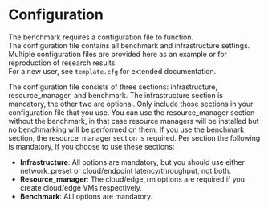 # Configuration
The benchmark requires a configuration file to function. \
The configuration file contains all benchmark and infrastructure settings. \
Multiple configuration files are provided here as an example or for reproduction of research results. \
For a new user, see `template.cfg` for extended documentation.

The configuration file consists of three sections: infrastructure, resource_manager, and benchmark. The infrastructure section is mandatory, the other two are optional. Only include those sections in your configuration file that you use.
You can use the resource_manager section without the benchmark, in that case resource managers will be installed but no benchmarking will be performed on them. If you use the benchmark section, the resource_manager section is required. Per section the following is mandatory, if you choose to use these sections:

* **Infrastructure**: All options are mandatory, but you should use either network_preset or cloud/endpoint latency/throughput, not both.
* **Resource_manager**: The cloud/edge_rm options are required if you create cloud/edge VMs respectively.
* **Benchmark**: ALl options are mandatory.
